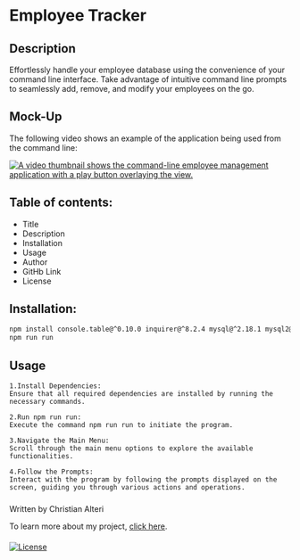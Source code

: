 # Employee Tracker 

## Description 

Effortlessly handle your employee database using the convenience of your command line interface. Take advantage of intuitive command line prompts to seamlessly add, remove, and modify your employees on the go.

## Mock-Up

The following video shows an example of the application being used from the command line:

[![A video thumbnail shows the command-line employee management application with a play button overlaying the view.](./Assets/12-sql-homework-video-thumbnail.png)](https://2u-20.wistia.com/medias/2lnle7xnpk)

## Table of contents:

* Title
* Description
* Installation
* Usage
* Author
* GitHb Link
* License

## Installation:

```bash
npm install console.table@^0.10.0 inquirer@^8.2.4 mysql@^2.18.1 mysql2@^3.3.3
npm run run
```


## Usage
```
1.Install Dependencies:
Ensure that all required dependencies are installed by running the necessary commands.

2.Run npm run run:
Execute the command npm run run to initiate the program.

3.Navigate the Main Menu:
Scroll through the main menu options to explore the available functionalities.

4.Follow the Prompts:
Interact with the program by following the prompts displayed on the screen, guiding you through various actions and operations.
```

###

Written by Christian Alteri

To learn more about my project, [click here](https://github.com/ChristianAlteri/Employee-Tracker).

####

[![License](https://img.shields.io/badge/LICENSE-MIT-red)](LICENSE)
